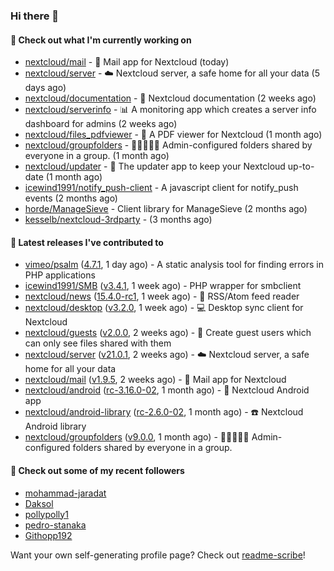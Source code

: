 ### Hi there 👋

#### 👷 Check out what I'm currently working on

- [nextcloud/mail](https://github.com/nextcloud/mail) - 💌 Mail app for Nextcloud (today)
- [nextcloud/server](https://github.com/nextcloud/server) - ☁️ Nextcloud server, a safe home for all your data (5 days ago)
- [nextcloud/documentation](https://github.com/nextcloud/documentation) - 📘 Nextcloud documentation (2 weeks ago)
- [nextcloud/serverinfo](https://github.com/nextcloud/serverinfo) - 📊 A monitoring app which creates a server info dashboard for admins (2 weeks ago)
- [nextcloud/files_pdfviewer](https://github.com/nextcloud/files_pdfviewer) - :book: A PDF viewer for Nextcloud (1 month ago)
- [nextcloud/groupfolders](https://github.com/nextcloud/groupfolders) - 📁👩‍👩‍👧‍👦 Admin-configured folders shared by everyone in a group. (1 month ago)
- [nextcloud/updater](https://github.com/nextcloud/updater) - :arrows_counterclockwise: The updater app to keep your Nextcloud up-to-date (1 month ago)
- [icewind1991/notify_push-client](https://github.com/icewind1991/notify_push-client) - A javascript client for notify_push events (2 months ago)
- [horde/ManageSieve](https://github.com/horde/ManageSieve) - Client library for ManageSieve (2 months ago)
- [kesselb/nextcloud-3rdparty](https://github.com/kesselb/nextcloud-3rdparty) -  (3 months ago)

#### 🔭 Latest releases I've contributed to

- [vimeo/psalm](https://github.com/vimeo/psalm) ([4.7.1](https://github.com/vimeo/psalm/releases/tag/4.7.1), 1 day ago) - A static analysis tool for finding errors in PHP applications
- [icewind1991/SMB](https://github.com/icewind1991/SMB) ([v3.4.1](https://github.com/icewind1991/SMB/releases/tag/v3.4.1), 1 week ago) - PHP wrapper for smbclient
- [nextcloud/news](https://github.com/nextcloud/news) ([15.4.0-rc1](https://github.com/nextcloud/news/releases/tag/15.4.0-rc1), 1 week ago) - :newspaper: RSS/Atom feed reader
- [nextcloud/desktop](https://github.com/nextcloud/desktop) ([v3.2.0](https://github.com/nextcloud/desktop/releases/tag/v3.2.0), 1 week ago) - 💻 Desktop sync client for Nextcloud
- [nextcloud/guests](https://github.com/nextcloud/guests) ([v2.0.0](https://github.com/nextcloud/guests/releases/tag/v2.0.0), 2 weeks ago) - 🙈 Create guest users which can only see files shared with them
- [nextcloud/server](https://github.com/nextcloud/server) ([v21.0.1](https://github.com/nextcloud/server/releases/tag/v21.0.1), 2 weeks ago) - ☁️ Nextcloud server, a safe home for all your data
- [nextcloud/mail](https://github.com/nextcloud/mail) ([v1.9.5](https://github.com/nextcloud/mail/releases/tag/v1.9.5), 2 weeks ago) - 💌 Mail app for Nextcloud
- [nextcloud/android](https://github.com/nextcloud/android) ([rc-3.16.0-02](https://github.com/nextcloud/android/releases/tag/rc-3.16.0-02), 1 month ago) - 📱 Nextcloud Android app
- [nextcloud/android-library](https://github.com/nextcloud/android-library) ([rc-2.6.0-02](https://github.com/nextcloud/android-library/releases/tag/rc-2.6.0-02), 1 month ago) - ☎️ Nextcloud Android library
- [nextcloud/groupfolders](https://github.com/nextcloud/groupfolders) ([v9.0.0](https://github.com/nextcloud/groupfolders/releases/tag/v9.0.0), 1 month ago) - 📁👩‍👩‍👧‍👦 Admin-configured folders shared by everyone in a group.

#### 👯 Check out some of my recent followers

- [mohammad-jaradat](https://github.com/mohammad-jaradat)
- [Daksol](https://github.com/Daksol)
- [pollypolly1](https://github.com/pollypolly1)
- [pedro-stanaka](https://github.com/pedro-stanaka)
- [Githopp192](https://github.com/Githopp192)

Want your own self-generating profile page? Check out [readme-scribe](https://github.com/muesli/readme-scribe)!
